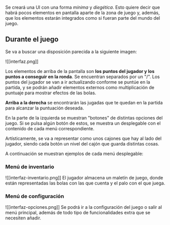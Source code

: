 Se creará una UI con una forma *mínima* y *diegética*. Esto quiere decir que habrá pocos elementos en pantalla aparte de la zona de juego y, además, que los elementos estarán integrados como si fueran parte del mundo del juego.

## Durante el juego
Se va a buscar una disposición parecida a la siguiente imagen:

![[interfaz.png]]

Los elementos de arriba de la pantalla son **los puntos del jugador y los puntos a conseguir en la ronda**. Se encuentran separados por un "/". Los puntos del jugador se van a ir actualizando conforme se puntúe en la partida, y se podrán añadir elementos externos como multiplicación de puntuaje para mostrar efectos de las bolas.

**Arriba a la derecha** se encontrarán las jugadas que te quedan en la partida para alcanzar la puntuación deseada.

En la parte de la izquierda se muestran "botones" de distintas opciones del juego. Si se pulsa algún botón de estos, se muestra un desplegable con el contenido de cada menú correspondiente.

Artísticamente, se va a representar como unos cajones que hay al lado del jugador, siendo cada botón un nivel del cajón que guarda distintas cosas.

A continuación se muestran ejemplos de cada menú desplegable:
### Menú de inventario
![[interfaz-inventario.png]]
El jugador almacena un maletín de juego, donde están representadas las bolas con las que cuenta y el palo con el que juega.

### Menú de configuración
![[interfaz-opciones.png]]
Se podrá ir a la configuración del juego o salir al menú principal, además de todo tipo de funcionalidades extra que se necesiten añadir.
